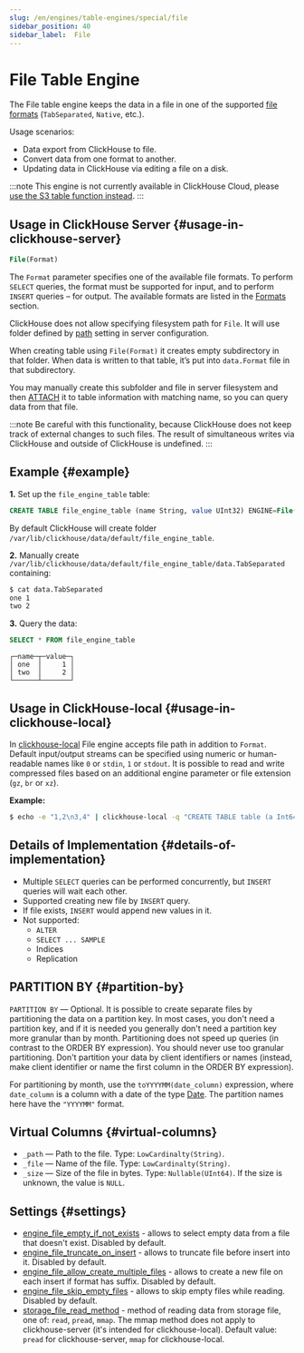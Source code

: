 ```yaml
---
slug: /en/engines/table-engines/special/file
sidebar_position: 40
sidebar_label:  File
---
```


# File Table Engine

The File table engine keeps the data in a file in one of the supported [file formats](../../../interfaces/formats.md#formats) (`TabSeparated`, `Native`, etc.).

Usage scenarios:

- Data export from ClickHouse to file.
- Convert data from one format to another.
- Updating data in ClickHouse via editing a file on a disk.

:::note
This engine is not currently available in ClickHouse Cloud, please [use the S3 table function instead](/docs/en/sql-reference/table-functions/s3.md).
:::

## Usage in ClickHouse Server {#usage-in-clickhouse-server}

``` sql
File(Format)
```

The `Format` parameter specifies one of the available file formats. To perform
`SELECT` queries, the format must be supported for input, and to perform
`INSERT` queries – for output. The available formats are listed in the
[Formats](../../../interfaces/formats.md#formats) section.

ClickHouse does not allow specifying filesystem path for `File`. It will use folder defined by [path](../../../operations/server-configuration-parameters/settings.md) setting in server configuration.

When creating table using `File(Format)` it creates empty subdirectory in that folder. When data is written to that table, it’s put into `data.Format` file in that subdirectory.

You may manually create this subfolder and file in server filesystem and then [ATTACH](../../../sql-reference/statements/attach.md) it to table information with matching name, so you can query data from that file.

:::note
Be careful with this functionality, because ClickHouse does not keep track of external changes to such files. The result of simultaneous writes via ClickHouse and outside of ClickHouse is undefined.
:::

## Example {#example}

**1.** Set up the `file_engine_table` table:

``` sql
CREATE TABLE file_engine_table (name String, value UInt32) ENGINE=File(TabSeparated)
```

By default ClickHouse will create folder `/var/lib/clickhouse/data/default/file_engine_table`.

**2.** Manually create `/var/lib/clickhouse/data/default/file_engine_table/data.TabSeparated` containing:

``` bash
$ cat data.TabSeparated
one 1
two 2
```

**3.** Query the data:

``` sql
SELECT * FROM file_engine_table
```

``` text
┌─name─┬─value─┐
│ one  │     1 │
│ two  │     2 │
└──────┴───────┘
```

## Usage in ClickHouse-local {#usage-in-clickhouse-local}

In [clickhouse-local](../../../operations/utilities/clickhouse-local.md) File engine accepts file path in addition to `Format`. Default input/output streams can be specified using numeric or human-readable names like `0` or `stdin`, `1` or `stdout`. It is possible to read and write compressed files based on an additional engine parameter or file extension (`gz`, `br` or `xz`).

**Example:**

``` bash
$ echo -e "1,2\n3,4" | clickhouse-local -q "CREATE TABLE table (a Int64, b Int64) ENGINE = File(CSV, stdin); SELECT a, b FROM table; DROP TABLE table"
```

## Details of Implementation {#details-of-implementation}

- Multiple `SELECT` queries can be performed concurrently, but `INSERT` queries will wait each other.
- Supported creating new file by `INSERT` query.
- If file exists, `INSERT` would append new values in it.
- Not supported:
    - `ALTER`
    - `SELECT ... SAMPLE`
    - Indices
    - Replication

## PARTITION BY {#partition-by}

`PARTITION BY` — Optional.  It is possible to create separate files by partitioning the data on a partition key. In most cases, you don't need a partition key, and if it is needed you generally don't need a partition key more granular than by month. Partitioning does not speed up queries (in contrast to the ORDER BY expression). You should never use too granular partitioning. Don't partition your data by client identifiers or names (instead, make client identifier or name the first column in the ORDER BY expression).

For partitioning by month, use the `toYYYYMM(date_column)` expression, where `date_column` is a column with a date of the type [Date](/docs/en/sql-reference/data-types/date.md). The partition names here have the `"YYYYMM"` format.

## Virtual Columns {#virtual-columns}

- `_path` — Path to the file. Type: `LowCardinalty(String)`.
- `_file` — Name of the file. Type: `LowCardinalty(String)`.
- `_size` — Size of the file in bytes. Type: `Nullable(UInt64)`. If the size is unknown, the value is `NULL`.

## Settings {#settings}

- [engine_file_empty_if_not_exists](/docs/en/operations/settings/settings.md#engine-file-empty_if-not-exists) - allows to select empty data from a file that doesn't exist. Disabled by default.
- [engine_file_truncate_on_insert](/docs/en/operations/settings/settings.md#engine-file-truncate-on-insert) - allows to truncate file before insert into it. Disabled by default.
- [engine_file_allow_create_multiple_files](/docs/en/operations/settings/settings.md#engine_file_allow_create_multiple_files) - allows to create a new file on each insert if format has suffix. Disabled by default.
- [engine_file_skip_empty_files](/docs/en/operations/settings/settings.md#engine_file_skip_empty_files) - allows to skip empty files while reading. Disabled by default.
- [storage_file_read_method](/docs/en/operations/settings/settings.md#engine-file-empty_if-not-exists) - method of reading data from storage file, one of: `read`, `pread`, `mmap`. The mmap method does not apply to clickhouse-server (it's intended for clickhouse-local). Default value: `pread` for clickhouse-server, `mmap` for clickhouse-local.
